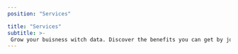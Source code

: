 ```yaml
---
position: "Services"

title: "Services"
subtitle: >-
 Grow your buisness witch data. Discover the benefits you can get by joining the Open Data Hub services
---
```

